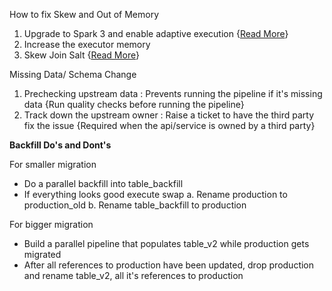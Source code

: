 How to fix Skew and Out of Memory 
1. Upgrade to Spark 3 and enable adaptive execution {[Read More](https://medium.com/@diehardankush/what-is-understanding-adaptive-query-execution-in-spark-3-1fcc0aa7ab9e)}
2. Increase the executor memory
3. Skew Join Salt {[Read More](https://medium.com/curious-data-catalog/sparks-salting-a-step-towards-mitigating-skew-problem-5b2e66791620)}

Missing Data/ Schema Change 
1. Prechecking upstream data : Prevents running the pipeline if it's missing data {Run quality checks before running the pipeline}
2. Track down the upstream owner : Raise a ticket to have the third party fix the issue {Required when the api/service is owned by a third party}

**__Backfill Do's and Dont's__**

For smaller migration 
- Do a parallel backfill into table_backfill
- If everything looks good execute swap
  a. Rename production to production_old
  b. Rename table_backfill to production

For bigger migration 
- Build a parallel pipeline that populates table_v2 while production gets migrated
- After all references to production have been updated, drop production and rename table_v2, all it's references to production
